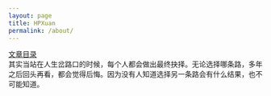 ```yaml
---
layout: page
title: HPXuan
permalink: /about/
---
```

[<div class="btn">文章目录</div>](/catalog.html/)
其实当站在人生岔路口的时候，每个人都会做出最终抉择。无论选择哪条路，多年之后回头再看，都会觉得后悔。因为没有人知道选择另一条路会有什么结果，也不可能知道。
